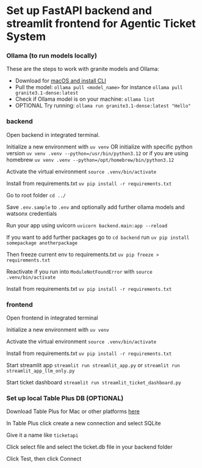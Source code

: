 # Set up FastAPI backend and streamlit frontend for Agentic Ticket System


### Ollama (to run models locally)

These are the steps to work with granite models and Ollama:

- Download for [macOS and install CLI](https://ollama.com/download/mac)
- Pull the model: `ollama pull <model_name>` for instance `ollama pull granite3.1-dense:latest`
- Check if Ollama model is on your machine: `ollama list`
- OPTIONAL Try running: `ollama run granite3.1-dense:latest "Hello"`


### backend

Open backend in integrated terminal.

Initialize a new environment with `uv venv`
OR initialize with specific python version `uv venv .venv --python=/usr/bin/python3.12` or if you are using homebrew `uv venv .venv --python=/opt/homebrew/bin/python3.12`

Activate the virtual environment `source .venv/bin/activate`

Install from requirements.txt `uv pip install -r requirements.txt`

Go to root folder `cd ../`

Save `.env.sample` to `.env` and optionally add further ollama models and watsonx credentials

Run your app using uvicorn `uvicorn backend.main:app --reload`

If you want to add further packages go to `cd backend` run `uv pip install somepackage anotherpackage`

Then freeze current env to requirements.txt `uv pip freeze > requirements.txt`

Reactivate if you run into `ModuleNotFoundError` with `source .venv/bin/activate`

Install from requirements.txt `uv pip install -r requirements.txt`


### frontend

Open frontend in integrated terminal

Initialize a new environment with `uv venv`

Activate the virtual environment `source .venv/bin/activate`

Install from requirements.txt `uv pip install -r requirements.txt`

Start streamlit app `streamlit run streamlit_app.py` or `streamlit run streamlit_app_llm_only.py`

Start ticket dashboard `streamlit run streamlit_ticket_dashboard.py`


### Set up local Table Plus DB (OPTIONAL)

Download Table Plus for Mac or other platforms [here](https://tableplus.com/)

In Table Plus click create a new connection and select SQLite

Give it a name like `ticketapi`

Click select file and select the ticket.db file in your backend folder

Click Test, then click Connect